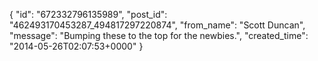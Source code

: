  {
   "id": "672332796135989",
   "post_id": "462493170453287_494817297220874",
   "from_name": "Scott Duncan",
   "message": "Bumping these to the top for the newbies.",
   "created_time": "2014-05-26T02:07:53+0000"
 }
